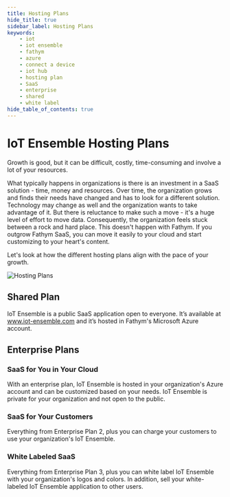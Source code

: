 ```yaml
---
title: Hosting Plans
hide_title: true
sidebar_label: Hosting Plans
keywords:
    - iot
    - iot ensemble
    - fathym
    - azure
    - connect a device
    - iot hub
    - hosting plan
    - SaaS
    - enterprise
    - shared
    - white label
hide_table_of_contents: true
---
```


# IoT Ensemble Hosting Plans

Growth is good, but it can be difficult, costly, time-consuming and involve a lot of your resources. 

What typically happens in organizations is there is an investment in a SaaS solution - time, money and resources. Over time, the organization grows and finds their needs have changed and has to look for a different solution. Technology may change as well and the organization wants to take advantage of it. But there is reluctance to make such a move - it's a huge level of effort to move data. Consequently, the organization feels stuck between a rock and hard place. This doesn't happen with Fathym. If you outgrow Fathym SaaS, you can move it easily to your cloud and start customizing to your heart's content.

Let's look at how the different hosting plans align with the pace of your growth.

![Hosting Plans](https://www.fathym.com/iot/img/isometric-iot-ensemble-lcu-whitelabel-white.png)

## Shared Plan 

IoT Ensemble is a public SaaS application open to everyone. It’s available at www.iot-ensemble.com and it’s hosted in Fathym's Microsoft Azure account. 

## Enterprise Plans 

### SaaS for You in Your Cloud
With an enterprise plan, IoT Ensemble is hosted in your organization's Azure account and can be customized based on your needs. IoT Ensemble is private for your organization and not open to the public. 

### SaaS for Your Customers
Everything from Enterprise Plan 2, plus you can charge your customers to use your organization's IoT Ensemble. 

### White Labeled SaaS
Everything from Enterprise Plan 3, plus you can white label IoT Ensemble with your organization's logos and colors. In addition, sell your white-labeled IoT Ensemble application to other users. 